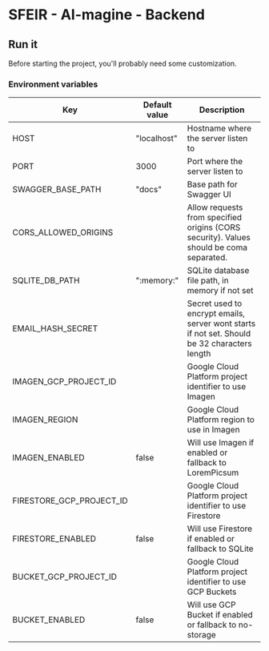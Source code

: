 # SFEIR - AI-magine - Backend

## Run it

Before starting the project, you'll probably need some customization.

### Environment variables

| Key                      | Default value | Description                                                                                  |
|--------------------------|---------------|----------------------------------------------------------------------------------------------|
| HOST                     | "localhost"   | Hostname where the server listen to                                                          |
| PORT                     | 3000          | Port where the server listen to                                                              |
| SWAGGER_BASE_PATH        | "docs"        | Base path for Swagger UI                                                                     |
| CORS_ALLOWED_ORIGINS     |               | Allow requests from specified origins (CORS security). Values should be coma separated.      |
| SQLITE_DB_PATH           | ":memory:"    | SQLite database file path, in memory if not set                                              |
| EMAIL_HASH_SECRET        |               | Secret used to encrypt emails, server wont starts if not set. Should be 32 characters length |
| IMAGEN_GCP_PROJECT_ID    |               | Google Cloud Platform project identifier to use Imagen                                       |
| IMAGEN_REGION            |               | Google Cloud Platform region to use in Imagen                                                |
| IMAGEN_ENABLED           | false         | Will use Imagen if enabled or fallback to LoremPicsum                                        |
| FIRESTORE_GCP_PROJECT_ID |               | Google Cloud Platform project identifier to use Firestore                                    |
| FIRESTORE_ENABLED        | false         | Will use Firestore if enabled or fallback to SQLite                                          |
| BUCKET_GCP_PROJECT_ID    |               | Google Cloud Platform project identifier to use GCP Buckets                                  |                                           |
| BUCKET_ENABLED           | false         | Will use GCP Bucket if enabled or fallback to no-storage                                     |
